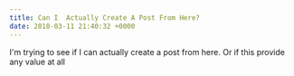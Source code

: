 ```yaml
---
title: Can I  Actually Create A Post From Here?
date: 2018-03-11 21:40:32 +0000
---
```

I'm trying to see if I can actually create a post from here. Or if this provide any value at all